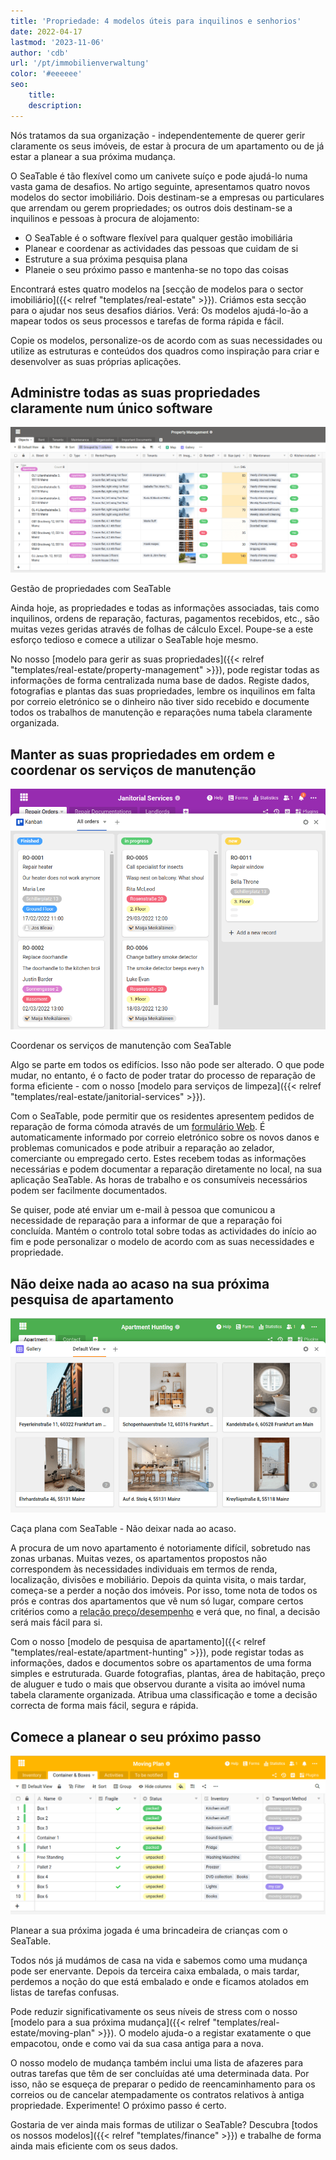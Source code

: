 ```yaml
---
title: 'Propriedade: 4 modelos úteis para inquilinos e senhorios'
date: 2022-04-17
lastmod: '2023-11-06'
author: 'cdb'
url: '/pt/immobilienverwaltung'
color: '#eeeeee'
seo:
    title:
    description:
---
```


Nós tratamos da sua organização - independentemente de querer gerir claramente os seus imóveis, de estar à procura de um apartamento ou de já estar a planear a sua próxima mudança.

O SeaTable é tão flexível como um canivete suíço e pode ajudá-lo numa vasta gama de desafios. No artigo seguinte, apresentamos quatro novos modelos do sector imobiliário. Dois destinam-se a empresas ou particulares que arrendam ou gerem propriedades; os outros dois destinam-se a inquilinos e pessoas à procura de alojamento:

- O SeaTable é o software flexível para qualquer gestão imobiliária
- Planear e coordenar as actividades das pessoas que cuidam de si
- Estruture a sua próxima pesquisa plana
- Planeie o seu próximo passo e mantenha-se no topo das coisas

Encontrará estes quatro modelos na [secção de modelos para o sector imobiliário]({{< relref "templates/real-estate" >}}). Criámos esta secção para o ajudar nos seus desafios diários. Verá: Os modelos ajudá-lo-ão a mapear todos os seus processos e tarefas de forma rápida e fácil.

Copie os modelos, personalize-os de acordo com as suas necessidades ou utilize as estruturas e conteúdos dos quadros como inspiração para criar e desenvolver as suas próprias aplicações.

## Administre todas as suas propriedades claramente num único software

![Gestão de propriedades com SeaTable](seatable-property-management.png)

Gestão de propriedades com SeaTable

Ainda hoje, as propriedades e todas as informações associadas, tais como inquilinos, ordens de reparação, facturas, pagamentos recebidos, etc., são muitas vezes geridas através de folhas de cálculo Excel. Poupe-se a este esforço tedioso e comece a utilizar o SeaTable hoje mesmo.

No nosso [modelo para gerir as suas propriedades]({{< relref "templates/real-estate/property-management" >}}), pode registar todas as informações de forma centralizada numa base de dados. Registe dados, fotografias e plantas das suas propriedades, lembre os inquilinos em falta por correio eletrónico se o dinheiro não tiver sido recebido e documente todos os trabalhos de manutenção e reparações numa tabela claramente organizada.

## Manter as suas propriedades em ordem e coordenar os serviços de manutenção

![Coordenar os serviços de manutenção dos imóveis](hausmeisterdienste-seatable.png)

Coordenar os serviços de manutenção com SeaTable

Algo se parte em todos os edifícios. Isso não pode ser alterado. O que pode mudar, no entanto, é o facto de poder tratar do processo de reparação de forma eficiente - com o nosso [modelo para serviços de limpeza]({{< relref "templates/real-estate/janitorial-services" >}}).

Com o SeaTable, pode permitir que os residentes apresentem pedidos de reparação de forma cómoda através de um [formulário Web](https://seatable.io/pt/docs/handbuch/seatable-nutzen/webformulare/). É automaticamente informado por correio eletrónico sobre os novos danos e problemas comunicados e pode atribuir a reparação ao zelador, comerciante ou empregado certo. Estes recebem todas as informações necessárias e podem documentar a reparação diretamente no local, na sua aplicação SeaTable. As horas de trabalho e os consumíveis necessários podem ser facilmente documentados.

Se quiser, pode até enviar um e-mail à pessoa que comunicou a necessidade de reparação para a informar de que a reparação foi concluída. Mantém o controlo total sobre todas as actividades do início ao fim e pode personalizar o modelo de acordo com as suas necessidades e propriedade.

## Não deixe nada ao acaso na sua próxima pesquisa de apartamento

![Pesquisa plana com SeaTable](wohnungssuche-seatable-vorlage-immobilien.png)

Caça plana com SeaTable - Não deixar nada ao acaso.

A procura de um novo apartamento é notoriamente difícil, sobretudo nas zonas urbanas. Muitas vezes, os apartamentos propostos não correspondem às necessidades individuais em termos de renda, localização, divisões e mobiliário. Depois da quinta visita, o mais tardar, começa-se a perder a noção dos imóveis. Por isso, tome nota de todos os prós e contras dos apartamentos que vê num só lugar, compare certos critérios como a [relação preço/desempenho](https://de.wikipedia.org/wiki/Preis-Leistungs-Verhältnis) e verá que, no final, a decisão será mais fácil para si.

Com o nosso [modelo de pesquisa de apartamento]({{< relref "templates/real-estate/apartment-hunting" >}}), pode registar todas as informações, dados e documentos sobre os apartamentos de uma forma simples e estruturada. Guarde fotografias, plantas, área de habitação, preço de aluguer e tudo o mais que observou durante a visita ao imóvel numa tabela claramente organizada. Atribua uma classificação e tome a decisão correcta de forma mais fácil, segura e rápida.

## Comece a planear o seu próximo passo

![A sua próxima jogada será uma brisa com SeaTable](umzugsliste-seatable-immobilien.png)

Planear a sua próxima jogada é uma brincadeira de crianças com o SeaTable.

Todos nós já mudámos de casa na vida e sabemos como uma mudança pode ser enervante. Depois da terceira caixa embalada, o mais tardar, perdemos a noção do que está embalado e onde e ficamos atolados em listas de tarefas confusas.

Pode reduzir significativamente os seus níveis de stress com o nosso [modelo para a sua próxima mudança]({{< relref "templates/real-estate/moving-plan" >}}). O modelo ajuda-o a registar exatamente o que empacotou, onde e como vai da sua casa antiga para a nova.

O nosso modelo de mudança também inclui uma lista de afazeres para outras tarefas que têm de ser concluídas até uma determinada data. Por isso, não se esqueça de preparar o pedido de reencaminhamento para os correios ou de cancelar atempadamente os contratos relativos à antiga propriedade. Experimente! O próximo passo é certo.

Gostaria de ver ainda mais formas de utilizar o SeaTable? Descubra [todos os nossos modelos]({{< relref "templates/finance" >}}) e trabalhe de forma ainda mais eficiente com os seus dados.
